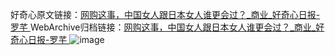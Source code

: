 好奇心原文链接：[网购这事，中国女人跟日本女人谁更会过？_商业_好奇心日报-罗芊 ](https://www.qdaily.com/articles/12114.html)
WebArchive归档链接：[网购这事，中国女人跟日本女人谁更会过？_商业_好奇心日报-罗芊 ](http://web.archive.org/web/20190623171934/https://www.qdaily.com/articles/12114.html)
![image](http://ww3.sinaimg.cn/large/007d5XDply1g3wyjpwztwj30u02sr4qp)